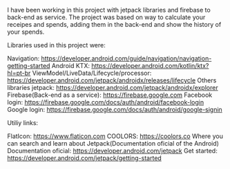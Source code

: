 I have been working in this project with jetpack libraries and firebase to back-end as service. The project was based on way to calculate your 
receipes and spends, adding them in the back-end and show the history of your spends.

Libraries used in this project were:

Navigation: https://developer.android.com/guide/navigation/navigation-getting-started
Android KTX: https://developer.android.com/kotlin/ktx?hl=pt-br
ViewModel/LiveData/Lifecycle/processor: https://developer.android.com/jetpack/androidx/releases/lifecycle
Others libraries jetpack: https://developer.android.com/jetpack/androidx/explorer
Firebase(Back-end as a service): https://firebase.google.com
Facebook login: https://firebase.google.com/docs/auth/android/facebook-login
Google login: https://firebase.google.com/docs/auth/android/google-signin

Utiliy links:

FlatIcon: https://www.flaticon.com
COOLORS: https://coolors.co
Where you can search and learn about Jetpack(Documentation oficial of the Android) 
Documentation oficial: https://developer.android.com/jetpack 
Get started: https://developer.android.com/jetpack/getting-started
